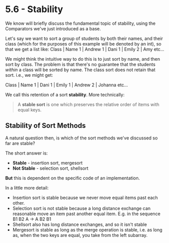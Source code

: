 # 5.6 - Stability

We know will briefly discuss the fundamental topic of stability, using the Comparators we've just introduced as a base.

Let's say we want to sort a group of students by both their names, and their class (which for the purposes of this example will be denoted by an int), so that we get a list like:
Class | Name
1 | Andrew
1 | Dani
1 | Emily
2 | Amy
etc...



We might think the intuitive way to do this is to just sort by name, and then sort by class. The problem is that there's no guarantee that the students *within* a class will be sorted by name. The class sort does not retain that sort. i.e., we might get:

Class | Name
1 | Dani
1 | Emily
1 | Andrew
2 | Johanna
etc...


We call this retention of a sort **stability**. More technically:
> A **stable sort** is one which preserves the relative order of items with equal keys.

## Stability of Sort Methods

A natural question then, is which of the sort methods we've discussed so far are stable?

The short answer is:
* **Stable** - insertion sort, mergesort
* **Not Stable** - selection sort, shellsort

**But** this is dependent on the specific code of an implementation.

In a little more detail:
* Insertion sort is stable because we never move equal items past each other.
* Selection sort is not stable because a long distance exchange can reasonable move an item past another equal item. E.g. in the sequence B1 B2 A -> A B2 B1
* Shellsort also has long distance exchanges, and so it isn't stable
* Mergesort is stable as long as the merge operation is stable, i.e. as long as, when the two keys are equal, you take from the left subarray.

